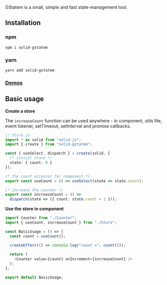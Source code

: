 GStatem is a small, simple and fast state-management tool.

## Installation
### npm
```shell
npm i solid-gstatem
```

### yarn
```shell
yarn add solid-gstatem
```

### [Demos](https://gstatem.netlify.app/?path=/docs/solid-basic-usage--page)

## Basic usage

**Create a store**

The `increaseCount` function can be used anywhere - in component, utils file, event listener, setTimeout, setInterval and promise callbacks.

```typescript jsx
// Store.js
import * as solid from "solid-js";
import { create } from "solid-gstatem";

const { useSelect, dispatch } = create(solid, {
  /* initial state */
  state: { count: 0 }
});

/* the count accessor for component */
export const useCount = () => useSelect(state => state.count);

/* increase the counter */
export const increaseCount = () =>
  dispatch(state => ({ count: state.count + 1 }));
```

**Use the store in component**
```typescript jsx
import Counter from "./Counter";
import { useCount, increaseCount } from "./Store";

const BasicUsage = () => {
  const count = useCount();

  createEffect(() => console.log("count =", count()));
  
  return (
    <Counter value={count} onIncrement={increaseCount} />
  );
};

export default BasicUsage;
```